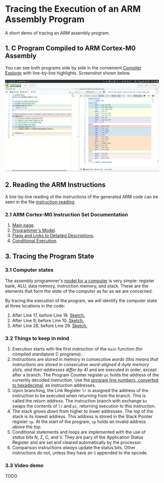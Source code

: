 # Tracing the Execution of an ARM Assembly Program

A short demo of tracing an ARM assembly program.

## 1. C Program Compiled to ARM Cortex-M0 Assembly

You can see both programs side by side in the convenient [Compiler Explorer](https://godbolt.org/z/FLnBlV) with line-by-line highlights. Screenshot shown below.

![alt text](https://github.com/ivogeorg/tracing-arm-assembly/blob/master/images/compiler-explorer.png "Programs in Compiler Explorer")

## 2. Reading the ARM Instructions

A line-by-line reading of the instructions of the generated ARM code can be seen in the file [instruction-reading](instruction-reading.md).

### 2.1 ARM Cortex-M0 Instruction Set Documentation

1. [Main page](http://infocenter.arm.com/help/index.jsp?topic=/com.arm.doc.dui0497a/CIHJJEIH.html).
2. [Programmer's Model](http://infocenter.arm.com/help/index.jsp?topic=/com.arm.doc.ddi0432c/CHDCICDF.html).
3. [Flags and Links to Detailed Descriptions](http://infocenter.arm.com/help/index.jsp?topic=/com.arm.doc.dui0497a/BABIHJGA.html).
4. [Conditional Execution](http://infocenter.arm.com/help/index.jsp?topic=/com.arm.doc.dui0497a/BABEHFEF.html).

## 3. Tracing the Program State

### 3.1 Computer states

The assembly programmer's [model for a computer](images/ARM-Cortex-M0-basic-sketch.png) is very simple: register bank, ALU, data memory, instruction memory, and stack. These are the elements that form the _state_ of the computer as far as we are concerned.

By tracing the execution of the program, we will identify the computer state at three locations in the code:
1. After Line 17, before Line 18. [Sketch.](https://github.com/ivogeorg/tracing-arm-assembly/blob/master/images/Tracing-example-1-State-after-line-17.png)
2. After Line 9, before Line 10. [Sketch.](https://github.com/ivogeorg/tracing-arm-assembly/blob/master/images/Tracing-example-2-State-after-line-9.png)
3. After Line 28, before Line 29. [Sketch.](https://github.com/ivogeorg/tracing-arm-assembly/blob/master/images/Tracing-example-3-State-after-line-28.png)

### 3.2 Things to keep in mind

1. Execution starts with the first instruction of the `main` function (for compiled standalone C programs).
2. Instructions are stored in memory in consecutive _words_ _(this means that instructions are stored in consecutive word-aligned 4-byte memory slots, and their addresses differ by 4)_ and are executed in order, except after a branch. The Program Counter register `pc` holds the address of the currently decoded instruction. Use the [program line numbers, converted to hexadecimal](docs/Assembly-tracing-address-sheet.pdf), as instruction addresses.
3. Upon branching, the Link Register `lr` is assigned the address of the instruction to be executed when returning from the branch. This is called the _return address_. The instruction branch with exchange `bx` swaps the contents of `lr` and `pc`, returning execution to this instruction.
4. The stack grows _down_ from higher to lower addresses. The _top_ of the stack is its lowest address. This address is stored in the Stack Pointer register `sp`. At the start of the program, `sp` holds an invalid address _above_ the top.
5. Conditional statements and loops are implemented with the use of _status bits_ N, Z, C, and V. They are pary of the Application Status Register and are set and cleared automatically by the processor.
6. Comparison instructions _always_ update the status bits. Other instructions do not, unless they have an `S` appended to the opcode.


### 3.3 Video demo

TODO
